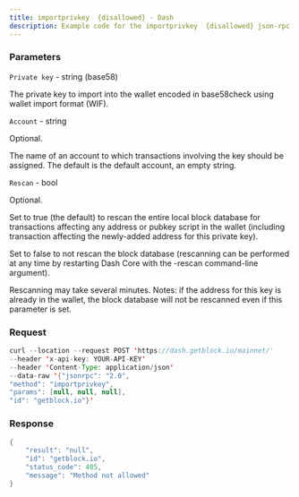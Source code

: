 ```yaml
---
title: importprivkey  {disallowed} - Dash
description: Example code for the importprivkey  {disallowed} json-rpc method. Сomplete guide on how to use importprivkey  {disallowed} json-rpc in GetBlock.io Web3 documentation.
---
```


### Parameters


`Private key` - string (base58)

The private key to import into the wallet encoded in base58check using
wallet import format (WIF).

`Account` - string

Optional.

The name of an account to which transactions involving the key should be
assigned. The default is the default account, an empty string.

`Rescan` - bool

Optional.

Set to true (the default) to rescan the entire local block database for
transactions affecting any address or pubkey script in the wallet
(including transaction affecting the newly-added address for this
private key).

Set to false to not rescan the block database (rescanning can be
performed at any time by restarting Dash Core with the -rescan
command-line argument).

Rescanning may take several minutes. Notes: if the address for this key
is already in the wallet, the block database will not be rescanned even
if this parameter is set.

### Request

``` java
curl --location --request POST 'https://dash.getblock.io/mainnet/' 
--header 'x-api-key: YOUR-API-KEY' 
--header 'Content-Type: application/json' 
--data-raw '{"jsonrpc": "2.0",
"method": "importprivkey",
"params": [null, null, null],
"id": "getblock.io"}'
```

###  Response

``` java
{
    "result": "null",
    "id": "getblock.io",
    "status_code": 405,
    "message": "Method not allowed"
}
```

